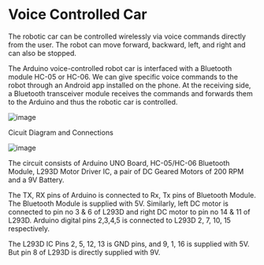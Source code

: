 # Voice Controlled Car

The robotic car can be controlled wirelessly via voice commands directly from the user. The robot can move forward, backward, left, and right and can also be stopped.

The Arduino voice-controlled robot car is interfaced with a Bluetooth module HC-05 or HC-06. We can give specific voice commands to the robot through an Android app installed on the phone. At the receiving side, a Bluetooth transceiver module receives the commands and forwards them to the Arduino and thus the robotic car is controlled.

![image](https://github.com/chitrakshkardam/Voice-Controlled-Car/assets/117617336/89a5b4da-ef2d-4baa-96a9-66b75285ebc8)


Cicuit Diagram and Connections

![image](https://github.com/chitrakshkardam/Voice-Controlled-Car/assets/117617336/c3940be0-cbd7-49e6-aedf-402d6f3c3d31)


The circuit consists of Arduino UNO Board, HC-05/HC-06 Bluetooth Module, L293D Motor Driver IC, a pair of DC Geared Motors of 200 RPM and a 9V Battery.

The TX, RX pins of Arduino is connected to Rx, Tx pins of Bluetooth Module. The Bluetooth Module is supplied with 5V. Similarly, left DC motor is connected to pin no 3 & 6 of L293D and right DC motor to pin no 14 & 11 of L293D. Arduino digital pins 2,3,4,5 is connected to L293D 2, 7, 10, 15 respectively.

The L293D IC Pins 2, 5, 12, 13 is GND pins, and 9, 1, 16 is supplied with 5V. But pin 8 of L293D is directly supplied with 9V.

